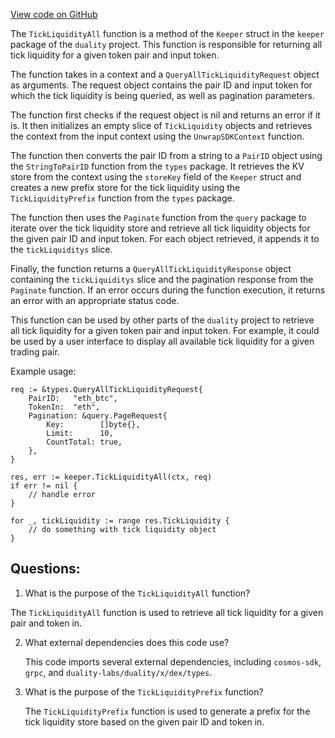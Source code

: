 [View code on GitHub](https://github.com/duality-labs/duality/dex/keeper/grpc_query_tick_liquidity.go)

The `TickLiquidityAll` function is a method of the `Keeper` struct in the `keeper` package of the `duality` project. This function is responsible for returning all tick liquidity for a given token pair and input token. 

The function takes in a context and a `QueryAllTickLiquidityRequest` object as arguments. The request object contains the pair ID and input token for which the tick liquidity is being queried, as well as pagination parameters. 

The function first checks if the request object is nil and returns an error if it is. It then initializes an empty slice of `TickLiquidity` objects and retrieves the context from the input context using the `UnwrapSDKContext` function. 

The function then converts the pair ID from a string to a `PairID` object using the `StringToPairID` function from the `types` package. It retrieves the KV store from the context using the `storeKey` field of the `Keeper` struct and creates a new prefix store for the tick liquidity using the `TickLiquidityPrefix` function from the `types` package. 

The function then uses the `Paginate` function from the `query` package to iterate over the tick liquidity store and retrieve all tick liquidity objects for the given pair ID and input token. For each object retrieved, it appends it to the `tickLiquiditys` slice. 

Finally, the function returns a `QueryAllTickLiquidityResponse` object containing the `tickLiquiditys` slice and the pagination response from the `Paginate` function. If an error occurs during the function execution, it returns an error with an appropriate status code. 

This function can be used by other parts of the `duality` project to retrieve all tick liquidity for a given token pair and input token. For example, it could be used by a user interface to display all available tick liquidity for a given trading pair. 

Example usage:

```
req := &types.QueryAllTickLiquidityRequest{
    PairID:   "eth_btc",
    TokenIn:  "eth",
    Pagination: &query.PageRequest{
        Key:        []byte{},
        Limit:      10,
        CountTotal: true,
    },
}

res, err := keeper.TickLiquidityAll(ctx, req)
if err != nil {
    // handle error
}

for _, tickLiquidity := range res.TickLiquidity {
    // do something with tick liquidity object
}
```
## Questions: 
 1. What is the purpose of the `TickLiquidityAll` function?
   
   The `TickLiquidityAll` function is used to retrieve all tick liquidity for a given pair and token in.

2. What external dependencies does this code use?
   
   This code imports several external dependencies, including `cosmos-sdk`, `grpc`, and `duality-labs/duality/x/dex/types`.

3. What is the purpose of the `TickLiquidityPrefix` function?
   
   The `TickLiquidityPrefix` function is used to generate a prefix for the tick liquidity store based on the given pair ID and token in.